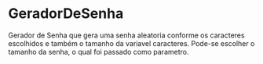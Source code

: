 # GeradorDeSenha
Gerador de Senha que gera uma senha aleatoria conforme os caracteres escolhidos e também o tamanho da variavel caracteres. 
Pode-se escolher o tamanho da senha, o qual foi passado como parametro.
